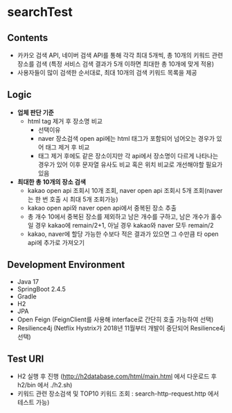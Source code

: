 # searchTest
## Contents
- 카카오 검색 API, 네이버 검색 API를 통해 각각 최대 5개씩, 총 10개의 키워드 관련 장소를 검색 (특정 서비스 검색 결과가 5개 이하면 최대한 총 10개에 맞게 적용)
- 사용자들이 많이 검색한 순서대로, 최대 10개의 검색 키워드 목록을 제공

## Logic
- **업체 판단 기준**
  - html tag 제거 후 장소명 비교
     - 선택이유
      - naver 장소검색 open api에는 html 태그가 포함되어 넘어오는 경우가 있어 태그 제거 후 비교
      - 태그 제거 후에도 같은 장소이지만 각 api에서 장소명이 다르게 나타나는 경우가 있어 이후 문자열 유사도 비교 혹은 위치 비교로 개선해야할 필요가 있음
- **최대한 총 10개의 장소 검색**
  - kakao open api 조회시 10개 조회, naver open api 조회시 5개 조회(naver는 한 번 호출 시 최대 5개 조회가능)
  - kakao open api와 naver open api에서 중복된 장소 추출
  - 총 개수 10에서 중복된 장소를 제외하고 남은 개수를 구하고, 남은 개수가 홀수일 경우 kakao에 remain/2+1, 아닐 경우 kakao와 naver 모두 remain/2
  - kakao, naver에 할당 가능한 수보다 적은 결과가 있으면 그 수만큼 타 open api에 추가로 가져오기

## Development Environment
- Java 17
- SpringBoot 2.4.5
- Gradle
- H2
- JPA
- Open Feign (FeignClient를 사용해 interface로 간단히 호출 가능하여 선택)
- Resilience4j (Netflix Hystrix가 2018년 11월부터 개발이 중단되어 Resilience4j 선택)


## Test URI
- H2 실행 후 진행 (http://h2database.com/html/main.html 에서 다운로드 후 h2/bin 에서 ./h2.sh)
- 키워드 관련 장소검색 및 TOP10 키워드 조회 : search-http-request.http 에서 테스트 가능)

